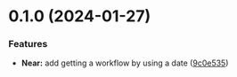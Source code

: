 # 0.1.0 (2024-01-27)


### Features

* **Near:** add getting a workflow by using a date ([9c0e535](https://github.com/AK2083/Near/commit/9c0e535637adb1f0aff615e3f33affe2715c0ede))



